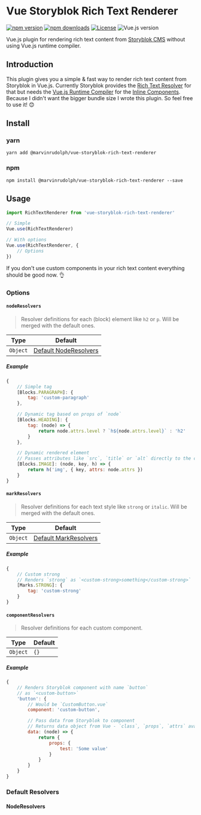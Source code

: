 # Vue Storyblok Rich Text Renderer

[![npm version][npm-version-src]][npm-version-href]
[![npm downloads][npm-downloads-src]][npm-downloads-href]
[![License][license-src]][license-href]
![Vue.js version][vue-version-src]

Vue.js plugin for rendering rich text content from [Storyblok CMS](https://www.storyblok.com/) without using Vue.js runtime compiler.

## Introduction
This plugin gives you a simple & fast way to render rich text content from Storyblok in Vue.js.
Currently Storyblok provides the [Rich Text Resolver](https://www.storyblok.com/docs/richtext-field#vue-js) for that but needs the [Vue.js Runtime Compiler](https://vuejs.org/v2/guide/installation.html#Runtime-Compiler-vs-Runtime-only) for the [Inline Components](https://www.storyblok.com/docs/richtext-field#javascript-sdk).
Because I didn't want the bigger bundle size I wrote this plugin. So feel free to use it! :blush:

## Install
### yarn
```
yarn add @marvinrudolph/vue-storyblok-rich-text-renderer
```

### npm
```
npm install @marvinrudolph/vue-storyblok-rich-text-renderer --save
```

## Usage
```js
import RichTextRenderer from 'vue-storyblok-rich-text-renderer'

// Simple
Vue.use(RichTextRenderer)

// With options
Vue.use(RichTextRenderer, {
    // Options
})
```

If you don't use custom components in your rich text content everything should be good now. :ok_hand:

### Options

#### `nodeResolvers`
> Resolver definitions for each (block) element like `h2` or `p`. Will be merged with the default ones.

**Type**|**Default**
-----|-----
`Object`|[Default NodeResolvers]()

##### Example
```js
{
    // Simple tag
    [Blocks.PARAGRAPH]: {
        tag: 'custom-paragraph'
    },

    // Dynamic tag based on props of `node`
    [Blocks.HEADING]: {
        tag: (node) => {
            return node.attrs.level ? `h${node.attrs.level}` : 'h2'
        }
    },

    // Dynamic rendered element
    // Passes attributes like `src`, `title` or `alt` directly to the component
    [Blocks.IMAGE]: (node, key, h) => {
        return h('img', { key, attrs: node.attrs })
    }
}
```

#### `markResolvers`
> Resolver definitions for each text style like `strong` or `italic`. Will be merged with the default ones.

**Type**|**Default**
-----|-----
`Object`|[Default MarkResolvers]()

##### Example
```js
{
    // Custom strong
    // Renders `strong` as `<custom-strong>something</custom-strong>`
    [Marks.STRONG]: {
        tag: 'custom-strong'
    }
}
```

#### `componentResolvers`
> Resolver definitions for each custom component.

**Type**|**Default**
-----|-----
`Object`|`{}`

##### Example
```js
{
    // Renders Storyblok component with name `button`
    // as `<custom-button>`
    'button': {
        // Would be `CustomButton.vue`
        component: 'custom-button',

        // Pass data from Storyblok to component
        // Returns data object from Vue - `class`, `props`, `attrs` available
        data: (node) => {
            return {
                props: {
                    test: 'Some value'
                }
            }
        }
    }
}
```

### Default Resolvers
#### NodeResolvers

<!-- Badges -->
[npm-version-src]: https://img.shields.io/npm/v/@marvinrudolph/vue-storyblok-rich-text-renderer/latest.svg?style=flat-square
[npm-version-href]: https://www.npmjs.com/package/@marvinrudolph/vue-storyblok-rich-text-renderer

[npm-downloads-src]: https://img.shields.io/npm/dt/@marvinrudolph/vue-storyblok-rich-text-renderer.svg?style=flat-square
[npm-downloads-href]: https://npmjs.com/package/@marvinrudolph/vue-storyblok-rich-text-renderer

[license-src]: https://img.shields.io/npm/l/@marvinrudolph/vue-storyblok-rich-text-renderer.svg?style=flat-square
[license-href]: https://npmjs.com/package/@marvinrudolph/vue-storyblok-rich-text-renderer

[vue-version-src]: https://img.shields.io/badge/dynamic/json.svg?label=vue.js&url=https%3A%2F%2Fraw.githubusercontent.com%2FMarvinRudolph%2Fvue-storyblok-rich-text-renderer%2Fmaster%2Fpackage.json&query=dependencies.vue&colorB=blue&style=flat-square